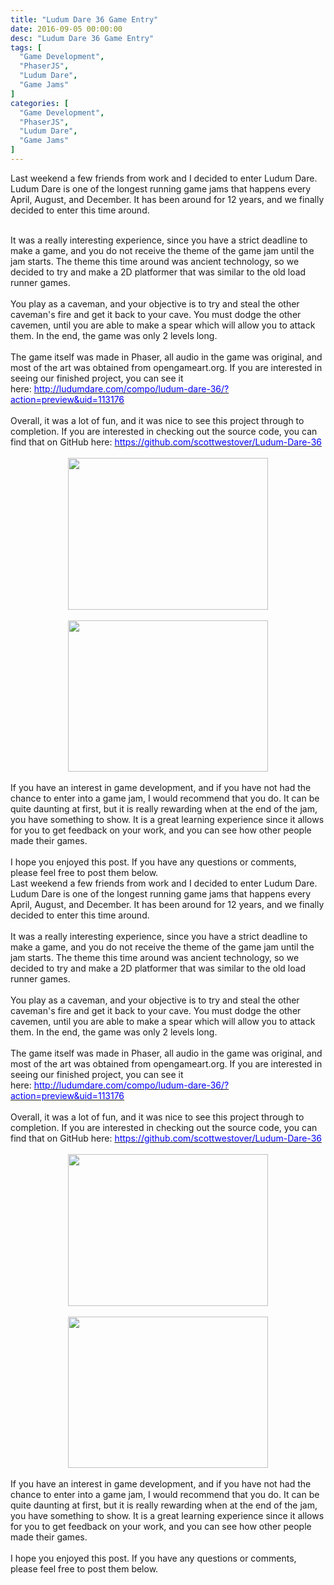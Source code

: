 ```yaml
---
title: "Ludum Dare 36 Game Entry"
date: 2016-09-05 00:00:00
desc: "Ludum Dare 36 Game Entry"
tags: [
  "Game Development",
  "PhaserJS",
  "Ludum Dare",
  "Game Jams"
]
categories: [
  "Game Development",
  "PhaserJS",
  "Ludum Dare",
  "Game Jams"
]
---
```


Last weekend a few friends from work and I decided to enter Ludum Dare. Ludum Dare is one of the longest running game jams that happens every April, August, and December. It has been around for 12 years, and we finally decided to enter this time around.<br />
<div>
  <br />
</div>
<div>
  It was a really interesting experience, since you have a strict deadline to make a game, and you do not receive the theme of the game jam until the jam starts. The theme this time around was ancient technology, so we decided to try and make a 2D platformer that was similar to the old load runner games.<br />
  <br />
  You play as a caveman, and your objective is to try and steal the other caveman's fire and get it back to your cave. You must dodge the other cavemen, until you are able to make a spear which will allow you to attack them. In the end, the game was only 2 levels long.
</div>
<div>
  <br />
</div>
<div>
  The game itself was made in Phaser, all audio in the game was original, and most of the art was obtained from opengameart.org. If you are interested in seeing our finished project, you can see it here:&nbsp;<a href="http://ludumdare.com/compo/ludum-dare-36/?action=preview&amp;uid=113176" target="_blank"><span style="color: blue;">http://ludumdare.com/compo/ludum-dare-36/?action=preview&amp;uid=113176</span></a>
</div>
<div>
  <br />
</div>
<div>
  Overall, it was a lot of fun, and it was nice to see this project through to completion. If you are interested in checking out the source code, you can find that on GitHub here:&nbsp;<a href="https://github.com/scottwestover/Ludum-Dare-36" target="_blank"><span style="color: blue;">https://github.com/scottwestover/Ludum-Dare-36</span></a><br />
  <br />
  <div class="separator" style="clear: both; text-align: center;">
    <a href="https://1.bp.blogspot.com/-Ci3R9W7CpGI/V8z7OTC46lI/AAAAAAAAAgs/ymcXND5cMucBMejldS8PX6cmwx3hBaI2gCLcB/s1600/113176-shot1-1472433402.png" imageanchor="1" style="margin-left: 1em; margin-right: 1em;"><img border="0" height="243" src="https://1.bp.blogspot.com/-Ci3R9W7CpGI/V8z7OTC46lI/AAAAAAAAAgs/ymcXND5cMucBMejldS8PX6cmwx3hBaI2gCLcB/s320/113176-shot1-1472433402.png" width="320" /></a>
  </div>
  <br />
  <div class="separator" style="clear: both; text-align: center;">
    <a href="https://2.bp.blogspot.com/-V3s12d8NdpE/V8z7OZXCg_I/AAAAAAAAAgo/gOhX7gFS7V070z3p0r8zN6590Fn5bMiGgCLcB/s1600/113176-shot0-1472433402.png" imageanchor="1" style="margin-left: 1em; margin-right: 1em;"><img border="0" height="242" src="https://2.bp.blogspot.com/-V3s12d8NdpE/V8z7OZXCg_I/AAAAAAAAAgo/gOhX7gFS7V070z3p0r8zN6590Fn5bMiGgCLcB/s320/113176-shot0-1472433402.png" width="320" /></a>
  </div>
  <br />
  If you have an interest in game development, and if you have not had the chance to enter into a game jam, I would recommend that you do. It can be quite daunting at first, but it is really rewarding when at the end of the jam, you have something to show. It is a great learning experience since it allows for you to get feedback on your work, and you can see how other people made their games.<br />
  <br />
  I hope you enjoyed this post. If you have any questions or comments, please feel free to post them below.
</div>
Last weekend a few friends from work and I decided to enter Ludum Dare. Ludum Dare is one of the longest running game jams that happens every April, August, and December. It has been around for 12 years, and we finally decided to enter this time around.<br />
<div>
  <br />
</div>
<div>
  It was a really interesting experience, since you have a strict deadline to make a game, and you do not receive the theme of the game jam until the jam starts. The theme this time around was ancient technology, so we decided to try and make a 2D platformer that was similar to the old load runner games.<br />
  <br />
  You play as a caveman, and your objective is to try and steal the other caveman's fire and get it back to your cave. You must dodge the other cavemen, until you are able to make a spear which will allow you to attack them. In the end, the game was only 2 levels long.
</div>
<div>
  <br />
</div>
<div>
  The game itself was made in Phaser, all audio in the game was original, and most of the art was obtained from opengameart.org. If you are interested in seeing our finished project, you can see it here:&nbsp;<a href="http://ludumdare.com/compo/ludum-dare-36/?action=preview&amp;uid=113176" target="_blank"><span style="color: blue;">http://ludumdare.com/compo/ludum-dare-36/?action=preview&amp;uid=113176</span></a>
</div>
<div>
  <br />
</div>
<div>
  Overall, it was a lot of fun, and it was nice to see this project through to completion. If you are interested in checking out the source code, you can find that on GitHub here:&nbsp;<a href="https://github.com/scottwestover/Ludum-Dare-36" target="_blank"><span style="color: blue;">https://github.com/scottwestover/Ludum-Dare-36</span></a><br />
  <br />
  <div class="separator" style="clear: both; text-align: center;">
    <a href="https://1.bp.blogspot.com/-Ci3R9W7CpGI/V8z7OTC46lI/AAAAAAAAAgs/ymcXND5cMucBMejldS8PX6cmwx3hBaI2gCLcB/s1600/113176-shot1-1472433402.png" imageanchor="1" style="margin-left: 1em; margin-right: 1em;"><img border="0" height="243" src="https://1.bp.blogspot.com/-Ci3R9W7CpGI/V8z7OTC46lI/AAAAAAAAAgs/ymcXND5cMucBMejldS8PX6cmwx3hBaI2gCLcB/s320/113176-shot1-1472433402.png" width="320" /></a>
  </div>
  <br />
  <div class="separator" style="clear: both; text-align: center;">
    <a href="https://2.bp.blogspot.com/-V3s12d8NdpE/V8z7OZXCg_I/AAAAAAAAAgo/gOhX7gFS7V070z3p0r8zN6590Fn5bMiGgCLcB/s1600/113176-shot0-1472433402.png" imageanchor="1" style="margin-left: 1em; margin-right: 1em;"><img border="0" height="242" src="https://2.bp.blogspot.com/-V3s12d8NdpE/V8z7OZXCg_I/AAAAAAAAAgo/gOhX7gFS7V070z3p0r8zN6590Fn5bMiGgCLcB/s320/113176-shot0-1472433402.png" width="320" /></a>
  </div>
  <br />
  If you have an interest in game development, and if you have not had the chance to enter into a game jam, I would recommend that you do. It can be quite daunting at first, but it is really rewarding when at the end of the jam, you have something to show. It is a great learning experience since it allows for you to get feedback on your work, and you can see how other people made their games.<br />
  <br />
  I hope you enjoyed this post. If you have any questions or comments, please feel free to post them below.
</div>